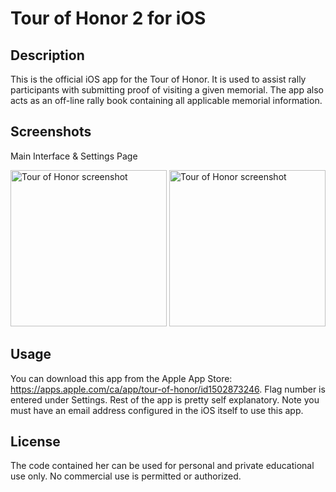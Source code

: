 # Tour of Honor 2 for iOS

## Description

This is the official iOS app for the Tour of Honor. It is used to assist rally participants with submitting proof of visiting a given memorial. The app also acts as an off-line rally book containing all applicable memorial information.

## Screenshots

Main Interface & Settings Page

<img src="https://user-images.githubusercontent.com/38347315/113077187-48f3ef00-9196-11eb-8e96-07bf24018e98.jpeg" alt="Tour of Honor screenshot" width="250"/> <img src="https://user-images.githubusercontent.com/38347315/113077229-5c06bf00-9196-11eb-97d1-d6bbff170439.jpeg" alt="Tour of Honor screenshot" width="250"/>

## Usage

You can download this app from the Apple App Store: https://apps.apple.com/ca/app/tour-of-honor/id1502873246. Flag number is entered under Settings. Rest of the app is pretty self explanatory. Note you must have an email address configured in the iOS itself to use this app.

## License

The code contained her can be used for personal and private educational use only. No commercial use is permitted or authorized.
